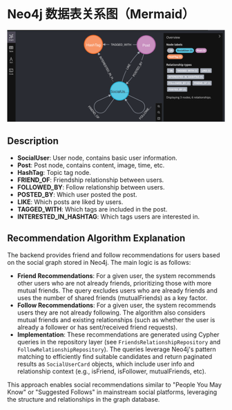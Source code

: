 # Neo4j 数据表关系图（Mermaid）

![img.png](img.png)

## Description
- **SocialUser**: User node, contains basic user information.
- **Post**: Post node, contains content, image, time, etc.
- **HashTag**: Topic tag node.
- **FRIEND_OF**: Friendship relationship between users.
- **FOLLOWED_BY**: Follow relationship between users.
- **POSTED_BY**: Which user posted the post.
- **LIKE**: Which posts are liked by users.
- **TAGGED_WITH**: Which tags are included in the post.
- **INTERESTED_IN_HASHTAG**: Which tags users are interested in.

## Recommendation Algorithm Explanation

The backend provides friend and follow recommendations for users based on the social graph stored in Neo4j. The main logic is as follows:

- **Friend Recommendations**: For a given user, the system recommends other users who are not already friends, prioritizing those with more mutual friends. The query excludes users who are already friends and uses the number of shared friends (mutualFriends) as a key factor.
- **Follow Recommendations**: For a given user, the system recommends users they are not already following. The algorithm also considers mutual friends and existing relationships (such as whether the user is already a follower or has sent/received friend requests).
- **Implementation**: These recommendations are generated using Cypher queries in the repository layer (see `FriendsRelationshipRepository` and `FollowRelationshipRepository`). The queries leverage Neo4j's pattern matching to efficiently find suitable candidates and return paginated results as `SocialUserCard` objects, which include user info and relationship context (e.g., isFriend, isFollower, mutualFriends, etc).

This approach enables social recommendations similar to "People You May Know" or "Suggested Follows" in mainstream social platforms, leveraging the structure and relationships in the graph database.

